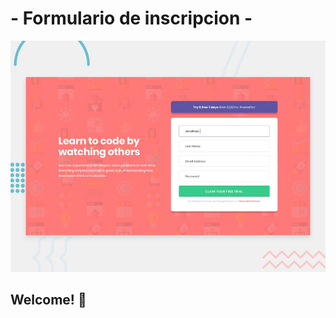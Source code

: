 #  - Formulario de inscripcion -

![Design preview for the Intro component with sign up form coding challenge](./design/desktop-preview.jpg)

## Welcome! 👋

